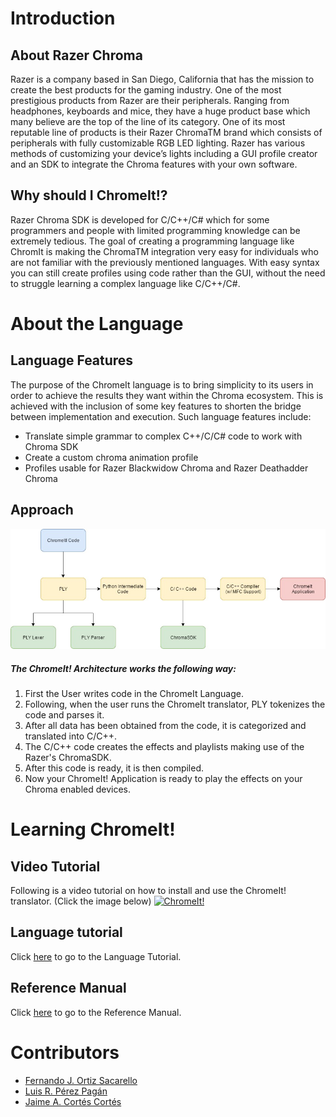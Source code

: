 # Introduction

## About Razer Chroma
Razer is a company based in San Diego, California that has the mission to create the best products for the gaming industry. One of the most prestigious products from Razer are their peripherals. Ranging from  headphones, keyboards and mice, they have a huge product base which many believe are the top of the line of its category. One of its most reputable line of products is their Razer ChromaTM brand which consists of peripherals with fully customizable RGB LED lighting. Razer has various methods of customizing your device’s lights including a GUI profile creator and an SDK to integrate the Chroma features with your own software.

## Why should I ChromeIt!?
Razer Chroma SDK is developed for C/C++/C# which for some programmers and people with limited programming knowledge can be extremely tedious. The goal of creating a programming language like ChromIt is making the ChromaTM integration very easy for individuals who are not familiar with the previously mentioned languages. With easy syntax you can still create profiles using code rather than the GUI, without the need to struggle learning a complex language like C/C++/C#.

# About the Language

## Language Features

The purpose of the ChromeIt language is to bring simplicity to its users in order to achieve the results they want within the Chroma ecosystem. This is achieved with the inclusion of some key features to shorten the bridge between implementation and execution. Such language features include: 
 
* Translate simple grammar to complex C++/C/C# code to work with Chroma SDK
* Create a custom chroma animation profile
* Profiles usable for Razer Blackwidow Chroma and Razer Deathadder Chroma


## Approach

![Approach Diagram](https://github.com/Forzzark/chromeIt/blob/master/docs/Untitled%20Diagram.jpg)

##### The ChromeIt! Architecture works the following way:

1. First the User writes code in the ChromeIt Language.
2. Following, when the user runs the ChromeIt translator, PLY tokenizes the code and parses it.
3. After all data has been obtained from the code, it is categorized and translated into C/C++.
4. The C/C++ code creates the effects and playlists making use of the Razer's ChromaSDK.
5. After this code is ready, it is then compiled.
6. Now your ChromeIt! Application is ready to play the effects on your Chroma enabled devices.

# Learning ChromeIt!

## Video Tutorial
Following is a video tutorial on how to install and use the ChromeIt! translator. (Click the image below)
[![ChromeIt!](http://img.youtube.com/vi/SGVZe83Ewiw/0.jpg)](http://www.youtube.com/watch?v=SGVZe83Ewiw)

## Language tutorial

Click [here](https://github.com/Forzzark/chromeIt/wiki/Language-Tutorial) to go to the Language Tutorial.

## Reference Manual

Click [here](https://github.com/Forzzark/chromeIt/wiki/Reference-Manual) to go to the Reference Manual.


# Contributors

* [Fernando J. Ortiz Sacarello](https://github.com/Forzzark)
* [Luis R. Pérez Pagán](https://github.com/luisroperez)
* [Jaime A. Cortés Cortés](https://github.com/jcdfusion)

